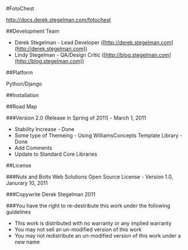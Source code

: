 #FotoChest

http://docs.derek.stegelman.com/fotochest

##Development Team

* Derek Stegelman - Lead Developer ([http://derek.stegelman.com](http://derek.stegelman.com))
* Lindy Stegelman - QA/Design Critic ([http://blog.stegelman.com](http://blog.stegelman.com))

##Platform

Python/Django

##Installation

##Road Map

###Version 2.0 (Release in Spring of 2011) - March 1, 2011



* Stability Increase - Done
* Some type of Themeing - Using WilliamsConcepts Template Library - Done
* Add Comments
* Update to Standard Core Libraries

##License

###Nuts and Bolts Web Solutions Open Source License - Version 1.0, Janurary 10, 2011

###Copywrite Derek Stegelman 2011

###You have the right to re-destribute this work under the following guidelines

* This work is distributed with no warranty or any implied warranty
* You may not sell an un-modified version of this work
* You may not redistribute an un-modified version of this work under a new name
